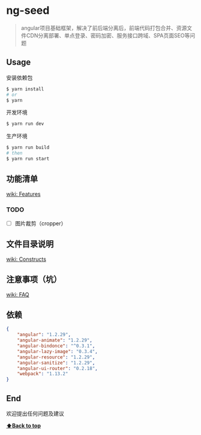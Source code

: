 # ng-seed
> angular项目基础框架，解决了前后端分离后，前端代码打包合并、资源文件CDN分离部署、单点登录、密码加密、服务接口跨域、SPA页面SEO等问题    

## Usage

安装依赖包  
```bash
$ yarn install
# or 
$ yarn
```

开发环境  
```bash
$ yarn run dev
```

生产环境  
```bash
$ yarn run build
# then
$ yarn run start
```

## 功能清单
[wiki: Features](https://github.com/jm-team/ng-seed/wiki/Features)
### TODO
- [ ] 图片裁剪（cropper）

## 文件目录说明
[wiki: Constructs](https://github.com/jm-team/ng-seed/wiki/Constructs)

## 注意事项（坑）
[wiki: FAQ](https://github.com/jm-team/ng-seed/wiki/FAQ)

## 依赖
  
```json
{
	"angular": "1.2.29",
	"angular-animate": "1.2.29",
	"angular-bindonce": "^0.3.1",
	"angular-lazy-image": "0.3.4",
	"angular-resource": "1.2.29",
	"angular-sanitize": "1.2.29",
	"angular-ui-router": "0.2.18",
	"webpack": "1.13.2"
}
```

## End
欢迎提出任何问题及建议

**[:arrow_up:Back to top](#ng-seed)**
